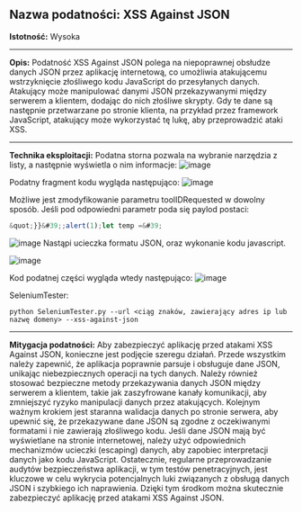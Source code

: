 ## Nazwa podatności: XSS Against JSON

**Istotność:** Wysoka

---

**Opis:**
Podatność XSS Against JSON polega na niepoprawnej obsłudze danych JSON przez aplikację internetową, co umożliwia atakującemu wstrzyknięcie złośliwego kodu JavaScript do przesyłanych danych. Atakujący może manipulować danymi JSON przekazywanymi między serwerem a klientem, dodając do nich złośliwe skrypty. Gdy te dane są następnie przetwarzane po stronie klienta, na przykład przez framework JavaScript, atakujący może wykorzystać tę lukę, aby przeprowadzić ataki XSS.

---

**Technika eksploitacji:**
Podatna storna pozwala na wybranie narzędzia z listy, a następnie wyświetla o nim informacje:
![image](https://github.com/GrzechuG/PWR-CBE-BAW-mutillidae-2024/assets/28838004/9876a676-33b0-4948-b4f8-650e6a473f40)

Podatny fragment kodu wygląda następująco:
![image](https://github.com/GrzechuG/PWR-CBE-BAW-mutillidae-2024/assets/28838004/97d0ed65-bc4f-42d2-bb71-5659d2cdf5bd)

Możliwe jest zmodyfikowanie parametru toolIDRequested w  dowolny sposób. Jeśli pod odpowiedni parametr poda się paylod postaci:
```javascript
&quot;}}&#39;;alert(1);let temp =&#39;
```
![image](https://github.com/GrzechuG/PWR-CBE-BAW-mutillidae-2024/assets/28838004/c1679f82-0ac6-40ad-a947-b3bfd20fb451)
Nastąpi ucieczka formatu JSON, oraz wykonanie kodu javascript.

![image](https://github.com/GrzechuG/PWR-CBE-BAW-mutillidae-2024/assets/28838004/06cc1d94-3706-402b-87a4-56a6c527dd6a)

Kod podatnej części wygląda wtedy następująco:
![image](https://github.com/GrzechuG/PWR-CBE-BAW-mutillidae-2024/assets/28838004/94bc74f7-7935-4b6e-acdb-dc9e2a25bb35)

SeleniumTester:
```
python SeleniumTester.py --url <ciąg znaków, zawierający adres ip lub nazwę domeny> --xss-against-json
```

---

**Mitygacja podatności:**
Aby zabezpieczyć aplikację przed atakami XSS Against JSON, konieczne jest podjęcie szeregu działań. Przede wszystkim należy zapewnić, że aplikacja poprawnie parsuje i obsługuje dane JSON, unikając niebezpiecznych operacji na tych danych. Należy również stosować bezpieczne metody przekazywania danych JSON między serwerem a klientem, takie jak zaszyfrowane kanały komunikacji, aby zmniejszyć ryzyko manipulacji danych przez atakujących.
Kolejnym ważnym krokiem jest staranna walidacja danych po stronie serwera, aby upewnić się, że przekazywane dane JSON są zgodne z oczekiwanymi formatami i nie zawierają złośliwego kodu. Jeśli dane JSON mają być wyświetlane na stronie internetowej, należy użyć odpowiednich mechanizmów ucieczki (escaping) danych, aby zapobiec interpretacji danych jako kodu JavaScript.
Ostatecznie, regularne przeprowadzanie audytów bezpieczeństwa aplikacji, w tym testów penetracyjnych, jest kluczowe w celu wykrycia potencjalnych luki związanych z obsługą danych JSON i szybkiego ich naprawienia. Dzięki tym środkom można skutecznie zabezpieczyć aplikację przed atakami XSS Against JSON.
